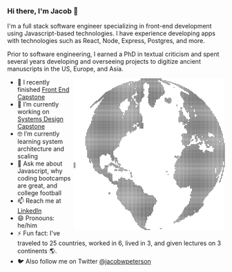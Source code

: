 ### Hi there, I'm Jacob 👋

I'm a full stack software engineer specializing in front-end development using Javascript-based technologies. I have experience developing apps with technologies such as React, Node, Express, Postgres, and more.

Prior to software engineering, I earned a PhD in textual criticism and spent several years developing and overseeing projects to digitize ancient manuscripts in the US, Europe, and Asia.

<img align="right" src="https://github.com/JacobWPeterson/JacobWPeterson/blob/main/globe.png" alt="Globe made of dots" width=350px height=350px/>

- 🏁 I recently finished <a href="https://github.com/JacobWPeterson/FrontEndCapstone">Front End Capstone</a>
- 🔭 I’m currently working on <a href="https://github.com/JacobWPeterson/Reviews">Systems Design Capstone</a>
- 🤓 I’m currently learning system architecture and scaling
- 💬 Ask me about Javascript, why coding bootcamps are great, and college football
- 📫 Reach me at <a href="https://www.linkedin.com/in/jacobwpeterson/">LinkedIn</a>
- 😄 Pronouns: he/him
- ⚡ Fun fact: I've traveled to 25 countries, worked in 6, lived in 3, and given lectures on 3 continents 🌎.
- 🐦 Also follow me on Twitter <a href="https://twitter.com/jacobwpeterson">@jacobwpeterson</a>
